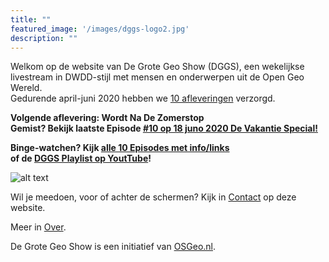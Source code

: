 ```yaml
---
title: ""
featured_image: '/images/dggs-logo2.jpg'
description: ""
---
```


Welkom op de website van De Grote Geo Show (DGGS), een wekelijkse  
livestream in DWDD-stijl met mensen en onderwerpen uit de Open Geo Wereld.   
Gedurende april-juni 2020 hebben we [10 afleveringen]((/episode/)) verzorgd.
 
__Volgende aflevering: Wordt Na De Zomerstop__  
__Gemist? Bekijk laatste Episode [#10 op 18 juno 2020 De Vakantie Special!](/episode/episode-0010/)__  

__Binge-watchen? Kijk [alle 10 Episodes met info/links](/episode/)__  
__of de [DGGS Playlist op YoutTube](https://www.youtube.com/playlist?list=PLJMEnRQpAfZqCkhGh3lb3KUnXssK7Sk6C)!__

![alt text](/images/episode-0006/screenshot-all.jpg "Impressie Episode #6 - 21 Mei 2020")

Wil je meedoen, voor of achter de schermen?
Kijk in [Contact](/contact/) op deze website.

Meer in [Over](/about/).

De Grote Geo Show is een initiatief van [OSGeo.nl](https://osgeo.nl).
                                                                   